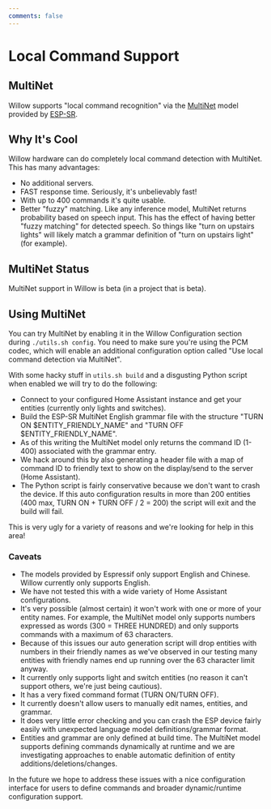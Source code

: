 ```yaml
---
comments: false
---
```


# Local Command Support

## MultiNet

Willow supports "local command recognition" via the [MultiNet](https://docs.espressif.com/projects/esp-sr/en/latest/esp32s3/getting_started/readme.html) model provided by [ESP-SR](https://github.com/espressif/esp-sr).

## Why It's Cool

Willow hardware can do completely local command detection with MultiNet. This has many advantages:

- No additional servers.
- FAST response time. Seriously, it's unbelievably fast!
- With up to 400 commands it's quite usable.
- Better "fuzzy" matching. Like any inference model, MultiNet returns probability based on speech input. This has the effect of having better "fuzzy matching" for detected speech. So things like "turn on upstairs lights" will likely match a grammar definition of "turn on upstairs light" (for example).

## MultiNet Status

MultiNet support in Willow is beta (in a project that is beta).

## Using MultiNet

You can try MultiNet by enabling it in the Willow Configuration section during ```./utils.sh config```. You need to make sure you're using the PCM codec, which will enable an additional configuration option called "Use local command detection via MultiNet".

With some hacky stuff in ```utils.sh build``` and a disgusting Python script when enabled we will try to do the following:

- Connect to your configured Home Assistant instance and get your entities (currently only lights and switches).
- Build the ESP-SR MultiNet English grammar file with the structure "TURN ON $ENTITY_FRIENDLY_NAME" and "TURN OFF $ENTITY_FRIENDLY_NAME".
- As of this writing the MultiNet model only returns the command ID (1-400) associated with the grammar entry.
- We hack around this by also generating a header file with a map of command ID to friendly text to show on the display/send to the server (Home Assistant).
- The Python script is fairly conservative because we don't want to crash the device. If this auto configuration results in more than 200 entities (400 max, TURN ON + TURN OFF / 2 = 200) the script will exit and the build will fail.

This is very ugly for a variety of reasons and we're looking for help in this area!

### Caveats

- The models provided by Espressif only support English and Chinese. Willow currently only supports English.
- We have not tested this with a wide variety of Home Assistant configurations.
- It's very possible (almost certain) it won't work with one or more of your entity names. For example, the MultiNet model only supports numbers expressed as words (300 = THREE HUNDRED) and only supports commands with a maximum of 63 characters.
- Because of this issues our auto generation script will drop entities with numbers in their friendly names as we've observed in our testing many entities with friendly names end up running over the 63 character limit anyway.
- It currently only supports light and switch entities (no reason it can't support others, we're just being cautious).
- It has a very fixed command format (TURN ON/TURN OFF).
- It currently doesn't allow users to manually edit names, entities, and grammar.
- It does very little error checking and you can crash the ESP device fairly easily with unexpected language model definitions/grammar format.
- Entities and grammar are only defined at build time. The MultiNet model supports defining commands dynamically at runtime and we are investigating approaches to enable automatic definition of entity additions/deletions/changes.

In the future we hope to address these issues with a nice configuration interface for users to define commands and broader dynamic/runtime configuration support.